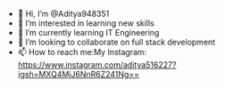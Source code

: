 - 👋 Hi, I’m @Aditya948351
- 👀 I’m interested in learning new skills
- 🌱 I’m currently learning IT Engineering 
- 💞️ I’m looking to collaborate on full stack development 
- 📫 How to reach me:My Instagram: https://www.instagram.com/aditya516227?igsh=MXQ4MjJ6NnR6Z241Ng==

<!---
Aditya948351/Aditya948351 is a ✨ special ✨ repository because its `README.md` (this file) appears on your GitHub profile.
You can click the Preview link to take a look at your changes.
--->
